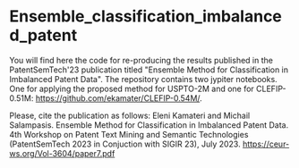 # Ensemble_classification_imbalanced_patent

You will find here the code for re-producing the results published in the PatentSemTech'23 publication titled "Ensemble Method for Classification in Imbalanced Patent Data". The repository contains two jypiter notebooks. One for applying the proposed method for USPTO-2M and one for CLEFIP-0.51M: https://github.com/ekamater/CLEFIP-0.54M/. 

Please, cite the publication as follows:
Eleni Kamateri and Michail Salampasis. 
Ensemble Method for Classification in Imbalanced Patent Data. 
4th Workshop on Patent Text Mining and Semantic Technologies 
(PatentSemTech 2023 in Conjuction with SIGIR 23), July 2023. 
https://ceur-ws.org/Vol-3604/paper7.pdf
